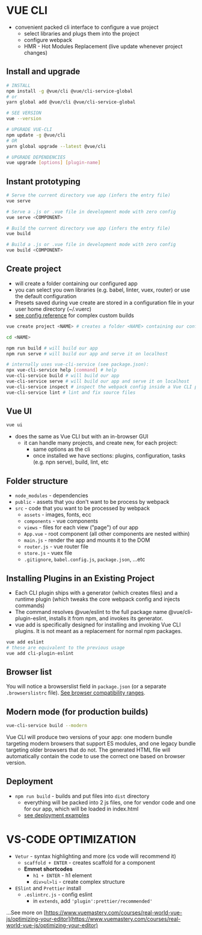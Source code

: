# VUE CLI

* convenient packed cli interface to configure a vue project
  * select libraries and plugs them into the project
  * configure webpack
  * HMR - Hot Modules Replacement (live update whenever project changes)

## Install and upgrade

```bash
# INSTALL
npm install -g @vue/cli @vue/cli-service-global
# or
yarn global add @vue/cli @vue/cli-service-global

# SEE VERSION
vue --version

# UPGRADE VUE-CLI
npm update -g @vue/cli
# OR
yarn global upgrade --latest @vue/cli

# UPGRADE DEPENDENCIES
vue upgrade [options] [plugin-name]
```

## Instant prototyping

```bash
# Serve the current directory vue app (infers the entry file)
vue serve

# Serve a .js or .vue file in development mode with zero config
vue serve <COMPONENT>

# Build the current directory vue app (infers the entry file)
vue build

# Build a .js or .vue file in development mode with zero config
vue build <COMPONENT>
```

## Create project

* will create a folder containing our configured app
* you can select you own libraries (e.g. babel, linter, vuex, router) or use the default configuration
* Presets saved during vue create are stored in a configuration file in your user home directory (~/.vuerc)
* [see config reference](https://cli.vuejs.org/config/) for complex custom builds

```bash
vue create project <NAME> # creates a folder <NAME> containing our configured app

cd <NAME> 

npm run build # will build our app 
npm run serve # will build our app and serve it on localhost

# internally uses vue-cli-service (see package.json):
npx vue-cli-service help [command] # help
vue-cli-service build # will build our app 
vue-cli-service serve # will build our app and serve it on localhost
vue-cli-service inspect # inspect the webpack config inside a Vue CLI project
vue-cli-service lint # lint and fix source files
```

## Vue UI

```bash
vue ui
```

* does the same as Vue CLI but with an in-browser GUI
  * it can handle many projects, and create new, for each project:
    * same options as the cli
    * once installed we have sections: plugins, configuration, tasks (e.g. npn serve), build, lint, etc

## Folder structure

* `node_modules` - dependencies
* `public` - assets that you don't want to be process by webpack
* `src` - code that you want to be processed by webpack
  * `assets` - images, fonts, ecc
  * `components` - vue components
  * `views` - files for each view ("page") of our app
  * `App.vue` - root component (all other components are nested within)
  * `main.js` - render the app and mounts it to the DOM
  * `router.js` - vue router file
  * `store.js` - vuex file
  * `.gitignore`, `babel.config.js`, `package.json`, ...etc

## Installing Plugins in an Existing Project

* Each CLI plugin ships with a generator (which creates files) and a runtime plugin (which tweaks the core webpack config and injects commands)
* The command resolves @vue/eslint to the full package name @vue/cli-plugin-eslint, installs it from npm, and invokes its generator.
* vue add is specifically designed for installing and invoking Vue CLI plugins. It is not meant as a replacement for normal npm packages. 

```bash
vue add eslint
# these are equivalent to the previous usage
vue add cli-plugin-eslint
```

## Browser list

You will notice a browserslist field in `package.json` (or a separate `.browserslistrc` file). [See browser compatibility ranges](https://github.com/ai/browserslist).

## Modern mode (for production builds)

```bash
vue-cli-service build --modern
```

Vue CLI will produce two versions of your app: one modern bundle targeting modern browsers that support ES modules, and one legacy bundle targeting older browsers that do not. The generated HTML file will automatically contain the code to use the correct one based on browser version. 

## Deployment

* `npm run build` - builds and put files into `dist` directory
  * everything will be packed into 2 js files, one for vendor code and one for our app, which will be loaded in index.html
  * [see deployment examples](https://cli.vuejs.org/guide/deployment.html#general-guidelines)

# VS-CODE OPTIMIZATION

* `Vetur` - syntax highlighting and more (cs vode will recommend it)
  * `scaffold + ENTER` - creates scaffold for a component
  * __Emmet shortcodes__ 
    * `h1 + ENTER` - h1 element
    * `div>ul>li` - create complex structure
* `ESlint` and `Prettier` install
  * `.eslintrc.js` - config eslint
    * in `extends`, add `'plugin':prettier/recommended'`

...See more on [https://www.vuemastery.com/courses/real-world-vue-js/optimizing-your-editor](https://www.vuemastery.com/courses/real-world-vue-js/optimizing-your-editor)

